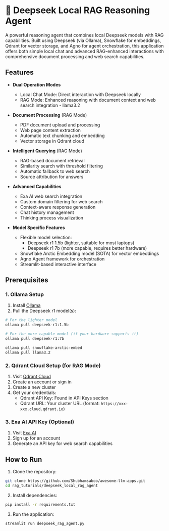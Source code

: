 # 🐋 Deepseek Local RAG Reasoning Agent 

A powerful reasoning agent that combines local Deepseek models with RAG capabilities. Built using Deepseek (via Ollama), Snowflake for embeddings, Qdrant for vector storage, and Agno for agent orchestration, this application offers both simple local chat and advanced RAG-enhanced interactions with comprehensive document processing and web search capabilities.

## Features

- **Dual Operation Modes**
  - Local Chat Mode: Direct interaction with Deepseek locally
  - RAG Mode: Enhanced reasoning with document context and web search integration - llama3.2

- **Document Processing** (RAG Mode)
  - PDF document upload and processing
  - Web page content extraction
  - Automatic text chunking and embedding
  - Vector storage in Qdrant cloud

- **Intelligent Querying** (RAG Mode)
  - RAG-based document retrieval
  - Similarity search with threshold filtering
  - Automatic fallback to web search
  - Source attribution for answers

- **Advanced Capabilities**
  - Exa AI web search integration
  - Custom domain filtering for web search
  - Context-aware response generation
  - Chat history management
  - Thinking process visualization

- **Model Specific Features**
  - Flexible model selection:
    - Deepseek r1 1.5b (lighter, suitable for most laptops)
    - Deepseek r1 7b (more capable, requires better hardware)
  - Snowflake Arctic Embedding model (SOTA) for vector embeddings
  - Agno Agent framework for orchestration
  - Streamlit-based interactive interface

## Prerequisites

### 1. Ollama Setup
1. Install [Ollama](https://ollama.ai)
2. Pull the Deepseek r1 model(s):
```bash
# For the lighter model
ollama pull deepseek-r1:1.5b

# For the more capable model (if your hardware supports it)
ollama pull deepseek-r1:7b

ollama pull snowflake-arctic-embed
ollama pull llama3.2
```

### 2. Qdrant Cloud Setup (for RAG Mode)
1. Visit [Qdrant Cloud](https://cloud.qdrant.io/)
2. Create an account or sign in
3. Create a new cluster
4. Get your credentials:
   - Qdrant API Key: Found in API Keys section
   - Qdrant URL: Your cluster URL (format: `https://xxx-xxx.cloud.qdrant.io`)

### 3. Exa AI API Key (Optional)
1. Visit [Exa AI](https://exa.ai)
2. Sign up for an account
3. Generate an API key for web search capabilities

## How to Run

1. Clone the repository:
```bash
git clone https://github.com/Shubhamsaboo/awesome-llm-apps.git
cd rag_tutorials/deepseek_local_rag_agent
```

2. Install dependencies:
```bash
pip install -r requirements.txt
```

3. Run the application:
```bash
streamlit run deepseek_rag_agent.py
```

